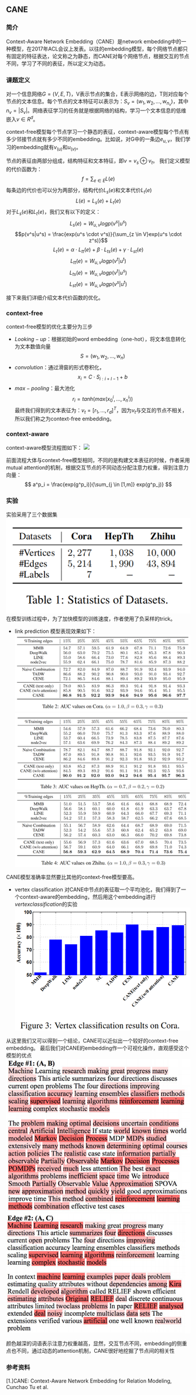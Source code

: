 ## CANE

### 简介

Context-Aware Network Embedding（CANE）是network embedding中的一种模型，在2017年ACL会议上发表。以往的embedding模型，每个网络节点都只有固定的特征表达，论文称之为静态，而CANE对每个网络节点，根据交互的节点不同，学习了不同的表征，所以定义为动态。

### 课题定义

对一个信息网络$G=(V,E,T)$，V表示节点的集合，E表示网络的边，T则对应每个节点的文本信息。每个节点的文本特征可以表示为：$S_v = (w_1,w_2,...,w_{n_v})$，其中$n_v=|S_v|$。网络表征学习的任务就是根据网络的结构，学习一个文本信息的低维嵌入$v \in R^d$。

context-free模型每个节点学习一个静态的表征，context-aware模型每个节点有多少邻接节点就有多少不同的embedding。比如说，对G中的一条边$e_{u,v}$，我们学习的embedding就有$v_{(u)}$和$u_{(v)}$。

节点的表征由两部分组成，结构特征和文本特征，即$v = v_s \oplus v_t$。
我们定义模型的代价函数为：
$$
f = \sum_{e \in E}L(e)
$$
每条边的代价也可以分为两部分，结构代价$L_s(e)$和文本代价$L_t(e)$
$$
L(e) = L_s(e)+L_t(e)
$$
对于$L_s(e)$和$L_t(e)$，我们又有以下的定义：
$$L_s(e)=W_{u,v}logp(v^s|u^s) $$
$$p(v^s|u^s) = \frac{exp(u^s \cdot v^s)}{\sum_{z \in V}exp(u^s \cdot z^s)}$$
$$L_t(e) = \alpha \cdot L_{tt}(e) + \beta \cdot L_{ts}(e) + \gamma \cdot L_{st}(e) $$
$$L_{tt}(e)= W_{u,v}logp(v^t|u^t) $$
$$L_{ts}(e)= W_{u,v}logp(v^t|u^s) $$
$$L_{st}(e)= W_{u,v}logp(v^s|u^t) $$

接下来我们详细介绍文本代价函数的优化。

### context-free

context-free模型的优化主要分为三步
* $Looking-up$：根据初始的word embedding（one-hot），将文本信息转化为文本数值向量
$$
S = (w_1,w_2,...,w_n)
$$
* $convolution$：通过滑窗的形式卷积化，
$$
x_i = C \cdot S_{i:i+l-1}+b
$$
* $max-pooling$：最大池化
$$
r_i = tanh(max(x^i_0,...,x^i_n))
$$
最终我们得到的文本表征为：$v_t = [r_1,...,r_d]^T$，因为$v_t$与交互的节点不相关，所以我们称之为context-free embedding。

### context-aware

context-aware模型流程图如下：
![](.\_figs\CANE\model.png)

前面流程大体与context-free模型相同，不同的是构建文本表征的时候，作者采用mutual attention的机制，根据交互节点的不同动态分配注意力权重，得到注意力向量：
$$
a^p_i = \frac{exp(g^p_i)}{\sum_{j \in [1,m]} exp(g^p_j)}
$$

### 实验

实验采用了三个数据集
![](_figs\CANE\dataset.png)
在模型训练过程中，为了加快模型的训练速度，作者使用了负采样的trick。
* link prediction
模型表现效果如下：
![](_figs\CANE\result1.png)
![](_figs\CANE\result2.png)
![](_figs\CANE\result3.png)

CANE模型准确率显然要比其他的context-free模型要高。

* vertex classification
对CANE中节点的表征取一个平均池化，我们得到了一个context-aware的embedding，然后用这个embedding进行$vertex classification$的实验
![](_figs\CANE\classification.png)

从这里我们又可以得到一个结论，CANE可以近似出一个较好的context-free embedding。
最后我们对CANE的embedding作一个可视化操作，直观感受这个模型的优点
![](_figs\CANE\visual1.png)
![](_figs\CANE\visual2.png)

颜色越深的词语表示注意力权重越高，显然，交互节点不同，embedding的侧重点也不同，通过动态的attention机制，CANE很好地挖掘了节点间的相关性

### 参考资料
[1.]CANE: Context-Aware Network Embedding for Relation Modeling, Cunchao Tu et al.
